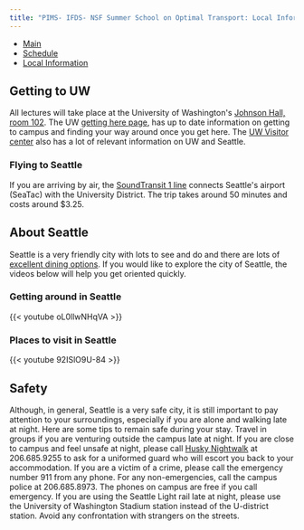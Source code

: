 ```yaml
---
title: "PIMS- IFDS- NSF Summer School on Optimal Transport: Local Information"
---
```


<ul class="nav nav-pills">
  <li class="nav-item">
    <a class="nav-link" aria-current="page" href="..">Main</a>
  </li>
  <li class="nav-item">
    <a class="nav-link" href="../schedule">Schedule</a>
  </li>
  <li class="nav-item">
    <a class="nav-link active" href="#">Local Information</a>
  </li>
</ul>

## Getting to UW
All lectures will take place at the University of Washington's [Johnson Hall,
room 102](http://uw.edu/maps/?jhn). The UW [getting here
page](https://transportation.uw.edu/getting-here/transit), has up to date
information on getting to campus and finding your way around once you get here. The [UW Visitor
center](https://www.washington.edu/visit/) also has a lot of relevant information on UW and Seattle.

### Flying to Seattle
If you are arriving by air, the [SoundTransit 1
line](https://www.soundtransit.org/ride-with-us/routes-schedules/1-line?direction=0&at=1649401200000&view=table&route_tab=schedule&stops_0=1_990006%2C1_99913&stops_1=1_99914%2C1_990005)
connects Seattle's airport (SeaTac) with the University District. The trip takes
around 50 minutes and costs around $3.25.


## About Seattle
Seattle is a very friendly city with lots to see and do and there are lots of
[excellent dining
options](https://seattle.eater.com/maps/where-to-eat-u-district-university-of-washington-in-seattle).
If you would like to explore the city of Seattle, the videos below will help you
get oriented quickly. 

### Getting around in Seattle
{{< youtube oL0llwNHqVA >}}

### Places to visit in Seattle
{{< youtube 92ISlO9U-84 >}}


## Safety
Although, in general, Seattle is a very safe city, it is still important to pay attention to your surroundings, especially if you are alone and walking 
late at night. Here are some tips to remain safe during your stay. Travel in groups if you are venturing outside the campus late at night. If you are close 
to campus and feel unsafe at night, 
please call [Husky Nightwalk](https://police.uw.edu/services/safetyescortservices/) at 206.685.9255 to ask for a uniformed guard who will escort you back 
to your accommodation. If you are a victim of a crime, please call the emergency number 911 from any phone. For any non-emergencies, call the campus police 
at 206.685.8973. The phones on campus are free if you call 
emergency. If you are using the Seattle Light rail late at night, please use the University of Washington Stadium station instead of the U-district 
station. Avoid any confrontation with strangers on the streets.  
